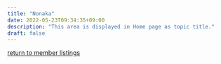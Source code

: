 ```yaml
---
title: "Nonaka"
date: 2022-05-23T09:34:35+09:00
description: "This area is displayed in Home page as topic title."
draft: false
---
```

<!-- This area up to !--more-- is displayed in Home page as summary. -->
[return to member listings](members/)


<!--more-->
